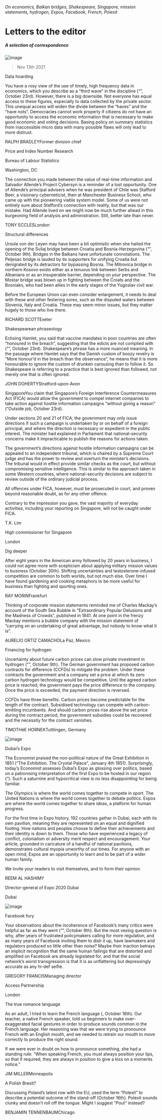 ###### On economics, Balkan bridges, Shakespeare, Singapore, mission statements, hydrogen, Expos, Facebook, French, Polexit
# Letters to the editor 
##### A selection of correspondence 
![image](images/20211023_ldd001.jpg) 
> Nov 13th 2021 

Data hoarding
You have a rosy view of the use of timely, high frequency data in economics, which you describe as a “third wave” in the discipline (“”, October 23rd). However, there is a big downside. Not everyone has equal access to these figures, especially to data collected by the private sector. This unequal access will widen the divide between the “haves” and the “have nots”. Democracies cannot work properly if citizens do not have an opportunity to access the economic information that is necessary to make good economic and voting decisions. Basing policy on summary statistics from inaccessible micro data with many possible flaws will only lead to more distrust.

RALPH BRADLEYFormer division chief
Price and Index Number Research
Bureau of Labour Statistics
Washington, DC
The connection you made between the value of real-time information and Salvador Allende’s Project Cybersyn is a reminder of a lost opportunity. One of Allende’s principal advisers when he was president of Chile was Stafford Beer, a visionary cyberneticist, then at Manchester Business School, who came up with the pioneering viable system model. Some of us were not entirely sure about Stafford’s connection with reality, but that was our mistake. Had Allende lived on we might now be much further ahead in this burgeoning field of analysis and administration. Still, better late than never.
TONY ECCLESLondon

Structural differences
Ursula von der Leyen may have been a bit optimistic when she hailed the opening of the Svilaj bridge between Croatia and Bosnia-Herzegovina (“”, October 9th). Bridges in the Balkans have unfortunate connotations. The Peljesac bridge is lauded by its supporters for unifying Croatia but denigrated by its detractors for bypassing Bosnia. The Mitrovica bridge in northern Kosovo exists either as a tenuous link between Serbs and Albanians or as an insuperable barrier, depending on your perspective. The Mostar bridge was blown up in fighting between the Croats and the Bosniaks, who had been allies in the early stages of the Yugoslav civil war.
Before the European Union can even consider enlargement, it needs to deal with these and other festering sores, such as the disputed waters between Slovenia, Italy and Croatia. These may seem minor issues, but they matter hugely to those who live there.
RICHARD SCOTTExeter
Shakespearean phraseology
Echoing Hamlet, you said that vaccine mandates in poor countries are often “honoured in the breach”, suggesting that the edicts are not complied with (“”, October 23rd). Shakespeare’s phrase has a more nuanced meaning. In the passage where Hamlet says that the Danish custom of boozy revelry is “More honour’d in the breach than the observance”, he means that it is more honourable to ignore the custom of drunken carousing than to follow it. So Shakespeare is referring to a practice that is best ignored than followed, not merely one that is often ignored.
JOHN DOHERTYStratford-upon-Avon
SingaporeYou claim that Singapore’s Foreign Interference Countermeasures Act (FICA) would allow the government to compel internet companies to take action against hostile information campaigns “without giving a reason” (“Outside job, October 23rd). 

Under sections 20 and 21 of FICA, the government may only issue directions if such a campaign is undertaken by or on behalf of a foreign principal, and where the direction is necessary or expedient in the public interest. The minister had explained in Parliament that national-security concerns make it impracticable to publish the reasons for actions taken. 

The government’s directions against hostile information campaigns can be appealed to an independent tribunal, which is chaired by a Supreme Court judge and has the power to review and overturn the minister’s decisions. The tribunal would in effect provide similar checks as the court, but without compromising sensitive intelligence. This is similar to the approach taken in some Western countries, where national-security decisions are subject to review outside of the ordinary judicial process. 

All offences under FICA, however, must be prosecuted in court, and proven beyond reasonable doubt, as for any other offence. 

Contrary to the impression you gave, the vast majority of everyday activities, including your reporting on Singapore, will not be caught under FICA. 

T.K. Lim
High commissioner for Singapore
London

Dig deeper
After eight years in the American army followed by 20 years in business, I could not agree more with scepticism about applying military mission values to business (October 30th). Shifting uncertainties and testosterone-infused competition are common to both worlds, but not much else. Over time I have found gardening and cooking metaphors to be more useful for business than fighting and sporting ones.
RAY MORINFrankfurt
Thinking of corporate mission statements reminded me of Charles Mackay’s account of the South Sea Bubble in “Extraordinary Popular Delusions and the Madness of Crowds”, published in 1841. At one point in the frenzy Mackay mentions a bubble company with the mission statement of “carrying on an undertaking of great advantage, but nobody to know what it is”.
AURELIO ORTIZ CAMACHOLa Paz, Mexico

Financing for hydrogen
Uncertainty about future carbon prices can slow private investment in hydrogen (“”, October 9th). The German government has proposed carbon contracts for difference (CCFDs) to mitigate the problem. Under these contracts the government and a company set a price at which its zero carbon hydrogen technology would be competitive. Until the agreed carbon price is reached, the government pays the price difference to the company. Once the price is exceeded, the payment direction is reversed.
CCFDs have three benefits. Carbon prices become predictable for the length of the contract. Subsidised technology can compete with carbon-emitting incumbents. And should carbon prices rise above the set price during the contract period, the government subsidies could be recovered and the necessity for the contract vanishes.
TIMOTHéE HORNEKTuttlingen, Germany
![image](images/20211016_map003.jpg) 

Dubai’s Expo
The Economist praised the non-political nature of the Great Exhibition in 1851 (“The Exhibition. The Crystal Palace”, January 4th 1851). Surprisingly, today’s Economist assesses Dubai’s Expo as glossing over politics, based on a patronising interpretation of the first Expo to be hosted in our region (“). Such a saturnine and hypocritical view is no less disappointing for being familiar. 
The Olympics is where the world comes together to compete in sport. The United Nations is where the world comes together to debate politics. Expos are where the world comes together to share ideas, a platform for human progress.
For the first time in Expo history, 192 countries gather in Dubai, each with its own pavilion, meaning they are represented on an equal and dignified footing. How nations and peoples choose to define their achievements and their identity is down to them. Those who have experienced a legacy of conflict, colonialism or adversity merit respect and encouragement. Your article, grounded in caricature of a handful of national pavilions, demonstrates cultural myopia unworthy of our times. For anyone with an open mind, Expos are an opportunity to learn and to be part of a wider human family.
We invite your readers to visit themselves, and to form their opinion.
REEM AL HASHIMY
Director-general of Expo 2020 Dubai
Dubai
![image](images/20211009_ldd002.jpg) 

Facebook fury
Your observations about the incoherence of Facebook’s many critics were helpful as far as they went (“”, October 9th). But the most vexing question is why, after years of frustrated policymakers calling for more regulation, and as many years of Facebook inviting them to dish it up, have lawmakers and regulators produced so little other than noise? Maybe their inaction betrays an implicit recognition that the same human failings that are distorted and amplified on Facebook are already legislated for, and that the social network’s worst transgression is that it is as unflattering but depressingly accurate as any hi-def selfie.
GREGORY FRANCISManaging director
Access Partnership
London

The true romance language
As an adult, I tried to learn the French language (, October 16th). Our teacher, a native French speaker, told us beginners to make over-exaggerated facial gestures in order to produce sounds common in the French language. Her reasoning was that we were trying to pronounce French with an English mouth, and we needed to retrain our mouth to move correctly to produce the right sound.
If we were ever in doubt on how to pronounce something, she had a standing rule: “When speaking French, you must always position your lips, so that if required, they are always in position to give a kiss on a moments notice.”
JIM MILLERMinneapolis

A Polish Brexit?
Discussing Poland’s latest row with the EU, used the term “Polexit” to describe a potential outcome of the stand-off (October 16th). Polexit sounds clunky and doesn’t roll off the tongue. Might I suggest “Pout” instead?
BENJAMIN TENNENBAUMChicago
